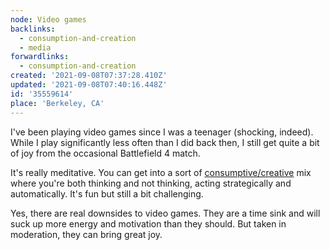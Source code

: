 ```yaml
---
node: Video games
backlinks:
  - consumption-and-creation
  - media
forwardlinks:
  - consumption-and-creation
created: '2021-09-08T07:37:28.410Z'
updated: '2021-09-08T07:40:16.448Z'
id: '35559614'
place: 'Berkeley, CA'
---
```

I've been playing video games since I was a teenager (shocking, indeed). While I play significantly less often than I did back then, I still get quite a bit of joy from the occasional Battlefield 4 match. 

It's really meditative. You can get into a sort of [consumptive/creative](consumption-and-creation.md) mix where you're both thinking and not thinking, acting strategically and automatically. It's fun but still a bit challenging. 

Yes, there are real downsides to video games. They are a time sink and will suck up more energy and motivation than they should. But taken in moderation, they can bring great joy. 
